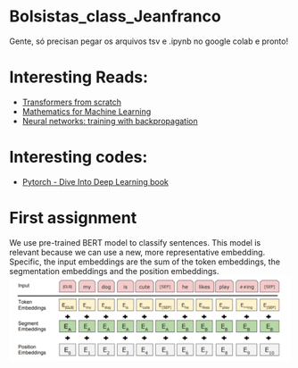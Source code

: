 # Bolsistas_class_Jeanfranco
Gente, só precisan pegar os arquivos tsv e .ipynb no google colab e pronto!
# Interesting Reads:
* [Transformers from scratch](http://peterbloem.nl/blog/transformers?fbclid=IwAR2uQldWOByDAEa-EifEX0aVjFJXMfmnXhM0Ry6UaDIGP6jSdEw59Ro8UUM)
* [Mathematics for Machine Learning](https://mml-book.github.io/?fbclid=IwAR0LwYLBqJk7h-pkln9moc2ATnIK3M4A5MBJFfZVXJnbOd6G1tAdSN9bAX8)
* [Neural networks: training with backpropagation](https://www.jeremyjordan.me/neural-networks-training/?fbclid=IwAR0qKepf7-sog4noZCJBVGf8xvX_sWo6Blq1o1uRk5C_xHF_zJiCRzKSz3c)
# Interesting codes:
* [Pytorch -  Dive Into Deep Learning book](https://github.com/dsgiitr/d2l-pytorch?fbclid=IwAR1gcdAuhvcj7EvqaSBfP3nLEljvJLO_10pioz5hzP2kolNF7_ROwtaYtgU)
# First assignment
We use pre-trained BERT model to classify sentences. This model is relevant because we can use a new, more representative embedding. Specific, the input embeddings are the sum of the token embeddings, the segmentation embeddings and the position embeddings.
![Recursive outpainting](img/embedding_bert.png)
